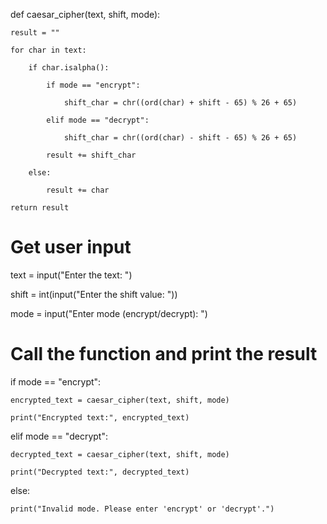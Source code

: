def caesar_cipher(text, shift, mode): 

    result = "" 

    for char in text: 

        if char.isalpha(): 

            if mode == "encrypt": 

                shift_char = chr((ord(char) + shift - 65) % 26 + 65) 

            elif mode == "decrypt": 

                shift_char = chr((ord(char) - shift - 65) % 26 + 65) 

            result += shift_char 

        else: 

            result += char 

    return result 

 

# Get user input 
text = input("Enter the text: ") 

shift = int(input("Enter the shift value: ")) 

mode = input("Enter mode (encrypt/decrypt): ") 

 

# Call the function and print the result 

if mode == "encrypt": 

    encrypted_text = caesar_cipher(text, shift, mode) 

    print("Encrypted text:", encrypted_text) 

elif mode == "decrypt": 

    decrypted_text = caesar_cipher(text, shift, mode) 

    print("Decrypted text:", decrypted_text) 

else: 

    print("Invalid mode. Please enter 'encrypt' or 'decrypt'.") 

